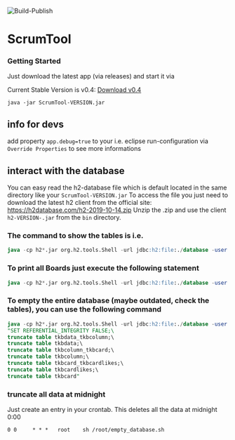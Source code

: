 ![Build-Publish](https://github.com/fo0/ScrumTool/workflows/Build-Publish/badge.svg?event=push)

# ScrumTool

### Getting Started
Just download the latest app (via releases) and start it via

Current Stable Version is v0.4: [Download v0.4](https://github.com/fo0/ScrumTool/releases/download/v0.4/ScrumTool.jar)
```
java -jar ScrumTool-VERSION.jar
``` 

## info for devs
add property `app.debug=true` to your i.e. eclipse run-configuration via `Override Properties` to see more informations

## interact with the database
You can easy read the h2-database file which is default located in the same directory like your `ScrumTool-VERSION.jar`
To access the file you just need to download the latest h2 client from the official site: https://h2database.com/h2-2019-10-14.zip
Unzip the .zip and use the client `h2-VERSION-.jar` from the `bin` directory.

### The command to show the tables is i.e. 
``` sql
java -cp h2*.jar org.h2.tools.Shell -url jdbc:h2:file:./database -user sa -password sa -sql "show tables"
```

### To print all Boards just execute the following statement
``` sql
java -cp h2*.jar org.h2.tools.Shell -url jdbc:h2:file:./database -user sa -password sa -sql "show * from tkbdata"
```

### To empty the entire database (maybe outdated, check the tables), you can use the following command
```sql
java -cp h2*.jar org.h2.tools.Shell -url jdbc:h2:file:./database -user sa -password sa -sql \
"SET REFERENTIAL_INTEGRITY FALSE;\
truncate table tkbdata_tkbcolumn;\
truncate table tkbdata;\
truncate table tkbcolumn_tkbcard;\
truncate table tkbcolumn;\
truncate table tkbcard_tkbcardlikes;\
truncate table tkbcardlikes;\
truncate table tkbcard"
```

### truncate all data at midnight
Just create an entry in your crontab.
This deletes all the data at midnight 0:00
```cron
0 0     * * *   root    sh /root/empty_database.sh
```
